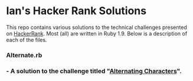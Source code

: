 <h1>Ian's Hacker Rank Solutions</h1>
<p>This repo contains various solutions to the technical challenges presented on <a href="https://www.hackerrank.com">HackerRank</a>. Most (all) are written in Ruby 1.9. Below is a description of each of the files.

<h3>Alternate.rb<h3> - A solution to the challenge titled "<a href="https://www.hackerrank.com/challenges/alternating-characters">Alternating Characters</a>".

